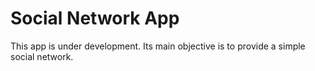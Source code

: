 # Social Network App

This app is under development.
Its main objective is to provide a simple social network.
